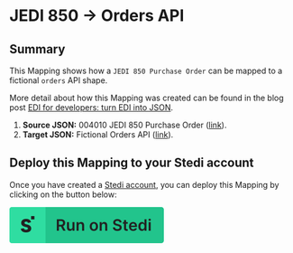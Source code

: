 # JEDI 850 -> Orders API

## Summary

This Mapping shows how a `JEDI 850 Purchase Order` can be mapped to a fictional `orders` API shape.

More detail about how this Mapping was created can be found in the blog post [EDI for developers: turn EDI into JSON](https://www.stedi.com/blog/edi-for-developers-turn-edi-into-json).

1. **Source JSON:** 004010 JEDI 850 Purchase Order ([link](https://edi.stedi.com/inspector?value=ISA*00*++++++++++*00*++++++++++*ZZ*AMAZONDS+++++++*01*TESTID+++++++++*070808*1310*U*00401*000000043*1*T*%2B%7E%0AGS*PO*ATFDS*AMAZONDS*20070911*2001*95*X*004010%7E%0AST*850*0010%7E%0ABEG*00*DS*TesT0008596**20070808%7E%0ACUR*BT*USD%7E%0AREF*OQ*X%7E%0AREF*ST*1%7E%0AN9*ZZ*01%7E%0AMSG*This+shipment+completes+your+order.%7E%0AN9*ZZ*06%7E%0AMSG*For+detailed+information+about+your+orders%2C+please+visit+Your+Account.+You+can+also+print+invoices%2C%0Achange+your+e-mail+address+and+payment+settings%2C+alter+your+communication+preferences%2C+and+much+more-24%0Ahours+a+day-athttp%3A%2F%2Fwww.amazon.com%2Fyour-account.%7E%0AN9*ZZ*07%7E%0AMSG*Visit+http%3A%2F%2Fwww.amazon.com%2Freturns+to+return+any+item-including+gifts-in+unopened+or+original+condition%0Awithin+30+days+for+a+full+refund%28other+restrictions+apply%29.+Please+have+your+order+ID+ready.+Thanks+for%0Ashopping+at+Amazon.com%2C+and+please+come+again%21%7E%0AN1*BT*Amazon.com.kyde..Inc-*92*KYDC%7E%0AN1*SF*WHSE*92*WHSE%7E%0AN1*ST*Charlie+Dinkins%7E%0AN2*Darla+Dinkins%7E%0AN3*11254+Main+St*Suite+112%7E%0AN4*Seattle*WA*98104*US*CC*United+States%7E%0ATD5**92*UPS_GR_RES****ZZ*RES%7E%0AN1*LW*Amber+Baker%7E%0AN3*123+Anderson+Avenue%7E%0AN4*Seattle*WA*98103*US%7E%0APER*ZZ****TE*206-555-1212%7E%0APO1*1*3*EA*18.04*NT*SK*1617*****BL*1*ZZ*Amazon.com%7E%0ACTP**PUR*19.99%7E%0AMSG*Wide+Tracker+Activity+Walker%7E%0APO1*2*2*EA*54.42*NT*SK*4927*****BL*1*ZZ*Amazon.com%7E%0ACTP**PUR*59.99%7E%0AMSG*Deluxe+Cozy+Convertible%7E%0APO1*3*1*EA*21.9*NT*SK*1682*****BL*1*ZZ*Amazon.com%7E%0ACTP**PUR*25.99%7E%0AMSG*DiscoverSounds+Workshop%7E%0ACTT*6*43%7E%0ASE*33*0010%7E%0AGE*1*43%7E%0AIEA*1*000000043%7E&view=json)).
2. **Target JSON:** Fictional Orders API ([link](https://www.stedi.com/blog/edi-for-developers-turn-edi-into-json#part-i-working-backwards-from-your-api)).

## Deploy this Mapping to your Stedi account

Once you have created a [Stedi account](https://terminal.stedi.com/sign-up?email=), you can deploy this Mapping by clicking on the button below:

[![Run on Stedi](./../RunOnStedi.svg)](https://stedi.com/app/mappings/import?mapping=https://raw.githubusercontent.com/Stedi/api-starter-pack/main/mappings-examples/jedi-850-to-orders-api/mapping.json&source_json=https://raw.githubusercontent.com/Stedi/api-starter-pack/main/mappings-examples/jedi-850-to-orders-api/jedi.json&target_json=https://raw.githubusercontent.com/Stedi/api-starter-pack/main/mappings-examples/jedi-850-to-orders-api/orders-api.json&referrer=starter-kit)
